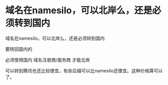 # 域名在namesilo，可以北岸么，还是必须转到国内


域名在namesilo，可以北岸么，还是必须转到国内

要转回国内的

必须使用国内 域名注册商/服务商 才能北岸

可以转到腾讯也还比较便宜，有些后缀可以比namesilo还便宜。这种价格算可以了。
